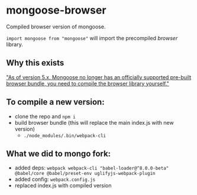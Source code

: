 # mongoose-browser

Compiled browser version of mongoose.

`import mongoose from "mongoose"` will import the precompiled *browser* library.

## Why this exists

["As of version 5.x, Mongoose no longer has an officially supported pre-built browser bundle, you need to compile the browser library yourself."](http://mongoosejs.com/docs/browser.html)

## To compile a new version:

* clone the repo and `npm i`
*  build browser bundle (this will replace the main index.js with new version)
    * `./node_modules/.bin/webpack-cli`

## What we did to mongo fork:
  * added deps: `webpack webpack-cli "babel-loader@^8.0.0-beta" @babel/core @babel/preset-env uglifyjs-webpack-plugin`
  * added config: `webpack.config.js`
  * replaced index.js with compiled version
  
